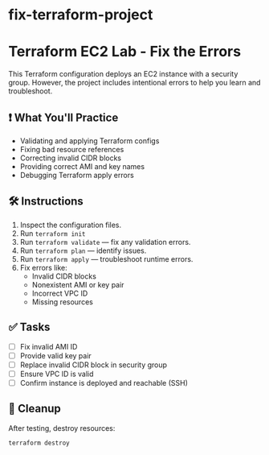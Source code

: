 # fix-terraform-project

# Terraform EC2 Lab - Fix the Errors

This Terraform configuration deploys an EC2 instance with a security group. However, the project includes intentional errors to help you learn and troubleshoot.

## ❗ What You'll Practice

- Validating and applying Terraform configs
- Fixing bad resource references
- Correcting invalid CIDR blocks
- Providing correct AMI and key names
- Debugging Terraform apply errors

## 🛠 Instructions

1. Inspect the configuration files.
2. Run `terraform init`
3. Run `terraform validate` — fix any validation errors.
4. Run `terraform plan` — identify issues.
5. Run `terraform apply` — troubleshoot runtime errors.
6. Fix errors like:
   - Invalid CIDR blocks
   - Nonexistent AMI or key pair
   - Incorrect VPC ID
   - Missing resources

## ✅ Tasks

- [ ] Fix invalid AMI ID
- [ ] Provide valid key pair
- [ ] Replace invalid CIDR block in security group
- [ ] Ensure VPC ID is valid
- [ ] Confirm instance is deployed and reachable (SSH)

## 🔁 Cleanup

After testing, destroy resources:

```bash
terraform destroy
